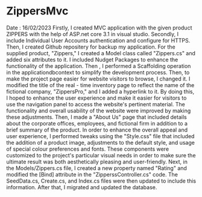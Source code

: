# ZippersMvc
Date : 16/02/2023
Firstly, I created MVC application with the given product ZIPPERS with the help of ASP.net core 3.1 in visual studio.
Secondly, I include Individual User Accounts authentication and configure for HTTPS.
Then, I created Github repositery for backup my application.
For the supplied product, "Zippers," I created a Model class called "Zippers.cs" and added six attributes to it.
I included Nudget Packages to enhance the functionality of the application. 
Then , I performed a Scaffolding operation in the applicationdbcontext to simplify the development process.
Then, to make the project page easier for website visitors to browse, I changed it.
I modified the title of the real - time inventory page to reflect the name of the fictional company, "ZippersPro," and I added a hyperlink to it. By doing this, I hoped to enhance the user experience and make it easier for visitors to use the navigation panel to access the website's pertinent material. 
The functionality and overall usability of the website were improved by making these adjustments.
Then, I made a "About Us" page that included details about the corporate offices, employees, and fictional firm in addition to a brief summary of the product.
In order to enhance the overall appeal and user experience, I performed tweaks using the "Style.css" file that included the addition of a product image, adjustments to the default style, and usage of special colour preferences and fonts. 
These components were customized to the project's particular visual needs in order to make sure the ultimate result was both aesthetically pleasing and user-friendly.
Next, in the Models/Zippers.cs file, I created a new property named "Rating" and modified the [Bind] attribute in the "ZipperssController.cs" code.
The SeedData.cs, Create.cs, and Index.cs files were then updated to include this information.
After that, I migrated and updated the database.

